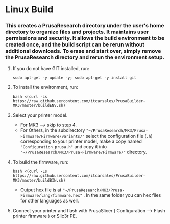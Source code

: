 # Linux Build
### This creates a PrusaResearch directory under the user's home directory to organize files and projects.  It maintains user permissions and security.  It allows the build environment to be created once, and the build script can be rerun without additional downloads.  To erase and start over, simply remove the PrusaResearch directory and rerun the environment setup.

1. If you do not have GIT installed, run:

   ```sudo apt-get -y update -y; sudo apt-get -y install git```

2. To install the environment, run:

   ```bash <(curl -Ls https://raw.githubusercontent.com/itcarsales/PrusaBuilder-MK3/master/buildENV.sh)```

3. Select your printer model. 
   - For MK3 --> skip to step 4. 
   - For Others, in the subdirectory `"~/PrusaResearch/MK3/Prusa-Firmware/Firmware/variants/"` select the configuration file (`.h`) corresponding to your printer model, make a copy named `"Configuration_prusa.h"` and copy it into `"~/PrusaResearch/MK3/Prusa-Firmware/Firmware/"` directory.  
   
4. To build the firmware, run:

   ```bash <(curl -Ls https://raw.githubusercontent.com/itcarsales/PrusaBuilder-MK3/master/buildBIN.sh)```

   - Output hex file is at `"~/PrusaResearch/MK3/Prusa-Firmware/lang/firmware.hex"` . In the same folder you can hex files for other languages as well.

5. Connect your printer and flash with PrusaSlicer ( Configuration --> Flash printer firmware ) or Slic3r PE.